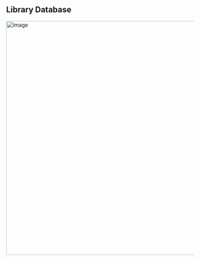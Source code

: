 ## Library Database

<img width="630" alt="image" src="https://github.com/user-attachments/assets/97bac037-4e3c-48cf-af0d-bc6b13a78969">
